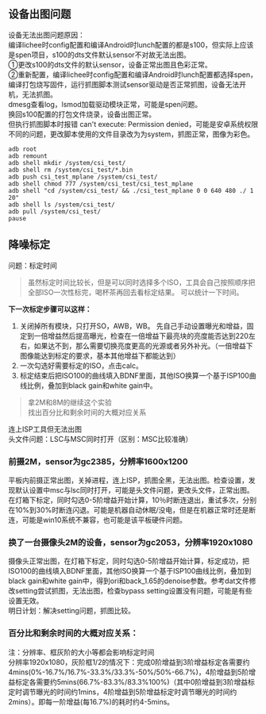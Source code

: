 
## 设备出图问题
设备无法出图问题原因：  
编译lichee时config配置和编译Android时lunch配置的都是s100，但实际上应该是spen项目，s100的dts文件默认sensor不对故无法出图。  
①更改s100的dts文件的默认sensor，设备正常出图且色彩正常。   
②重新配置，编译lichee时config配置和编译Android时lunch配置都选择spen，编译打包烧写固件，运行抓图脚本测试sensor驱动是否正常抓图，设备无法开机，无法抓图。  
dmesg查看log，lsmod加载驱动模块正常，可能是spen问题。  
换回s100配置的打包文件烧录，设备出图正常。  
但执行抓图脚本时报错 can't execute: Permission denied，可能是安卓系统权限不同的问题，更改脚本使用的文件目录改为为system，抓图正常，图像为彩色。

```
adb root
adb remount
adb shell mkdir /system/csi_test/
adb shell rm /system/csi_test/*.bin
adb push csi_test_mplane /system/csi_test/
adb shell chmod 777 /system/csi_test/csi_test_mplane
adb shell "cd /system/csi_test/ && ./csi_test_mplane 0 0 640 480 ./ 1 20"
adb shell ls /system/csi_test/
adb pull /system/csi_test/
pause
```

## 降噪标定

问题：标定时间  
> 虽然标定时间比较长，但是可以同时选择多个ISO，工具会自己按照顺序把全部ISO一次性标完，喝杯茶再回去看标定结果。 可以统计一下时间。  

**下一次标定步骤可以这样：**   
1. 关闭掉所有模块，只打开SO，AWB，WB。 先自己手动设置曝光和增益，固定到一倍增益然后提高曝光，检查在一倍增益下最亮块的亮度能否达到220左右，如果达不到，那么需要切换亮度更高的光源或者另外补光。（一倍增益下图像能达到标定的要求，基本其他增益下都能达到）  
2. 一次勾选好需要标定的ISO，点击calc。  
3. 标定结束后把ISO100的曲线填入BDNF里面，其他ISO换算一个基于ISP100曲线比例，叠加到black gain和white gain中。  

>拿2M和8M的继续这个实验  
>找出百分比和剩余时间的大概对应关系  

连上ISP工具但无法出图  
头文件问题：LSC与MSC同时打开（区别：MSC比较准确）  

### 前摄2M，sensor为gc2385，分辨率1600x1200
平板内前摄正常出图，关掉进程，连上ISP，抓图全黑，无法出图。检查设置，发现默认设置中msc与lsc同时打开，可能是头文件问题，更改头文件，正常出图。在灯箱下标定，同时勾选0-5阶增益开始计算，10％时断连退出，重试多次，分别在10%到30%时断连闪退。可能是机器自动休眠/没电，但是在机器正常时还是断连，可能是win10系统不兼容，也可能是该平板硬件问题。    
### 换了一台摄像头2M的设备，sensor为gc2053，分辨率1920x1080
摄像头正常出图，在灯箱下标定，同时勾选0-5阶增益开始计算，标定成功，把ISO100的曲线填入BDNF里面，其他ISO换算一个基于ISP100曲线比例，叠加到black gain和white gain中，得到ori和back_1.65的denoise参数。参考dat文件修改setting尝试抓图，无法出图，检查bypass setting设置没有问题，可能是有些设置无效。  
明日计划：解决setting问题，抓图比较。  

### 百分比和剩余时间的大概对应关系：
注：分辨率、框灰阶的大小等都会影响标定时间  
分辨率1920x1080，灰阶框1/2的情况下：完成0阶增益到3阶增益标定各需要约4mins(0%-16.7%/16.7%-33.3%/33.3%-50%/50%-66.7%)，4阶增益到5阶增益标定各需要约5mins(66.7%-83.3%/83.3%100%)（其中0阶增益到3阶增益标定时调节曝光的时间约1mins，4阶增益到5阶增益标定时调节曝光的时间约2mins）。即每一阶增益(每16.7%)的耗时约4-5mins。    
